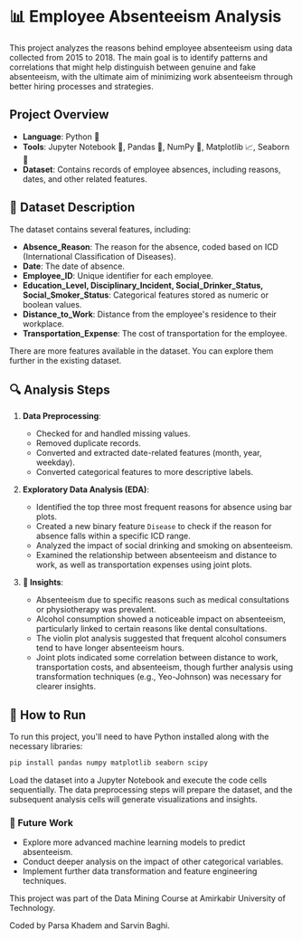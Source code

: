 # 📊 Employee Absenteeism Analysis

This project analyzes the reasons behind employee absenteeism using data collected from 2015 to 2018. The main goal is to identify patterns and correlations that might help distinguish between genuine and fake absenteeism, with the ultimate aim of minimizing work absenteeism through better hiring processes and strategies.

## Project Overview

- **Language**: Python 🐍
- **Tools**: Jupyter Notebook 📒, Pandas 🐼, NumPy 🔢, Matplotlib 📈, Seaborn 🌊
- **Dataset**: Contains records of employee absences, including reasons, dates, and other related features.

## 📁 Dataset Description

The dataset contains several features, including:
- **Absence_Reason**: The reason for the absence, coded based on ICD (International Classification of Diseases).
- **Date**: The date of absence.
- **Employee_ID**: Unique identifier for each employee.
- **Education_Level, Disciplinary_Incident, Social_Drinker_Status, Social_Smoker_Status**: Categorical features stored as numeric or boolean values.
- **Distance_to_Work**: Distance from the employee's residence to their workplace.
- **Transportation_Expense**: The cost of transportation for the employee.
  
There are more features available in the dataset. You can explore them further in the existing dataset.

## 🔍 Analysis Steps

1. **Data Preprocessing**:
    - Checked for and handled missing values.
    - Removed duplicate records.
    - Converted and extracted date-related features (month, year, weekday).
    - Converted categorical features to more descriptive labels.
    
2. **Exploratory Data Analysis (EDA)**:
    - Identified the top three most frequent reasons for absence using bar plots.
    - Created a new binary feature `Disease` to check if the reason for absence falls within a specific ICD range.
    - Analyzed the impact of social drinking and smoking on absenteeism.
    - Examined the relationship between absenteeism and distance to work, as well as transportation expenses using joint plots.

3. **🔎 Insights**:
    - Absenteeism due to specific reasons such as medical consultations or physiotherapy was prevalent.
    - Alcohol consumption showed a noticeable impact on absenteeism, particularly linked to certain reasons like dental consultations.
    - The violin plot analysis suggested that frequent alcohol consumers tend to have longer absenteeism hours.
    - Joint plots indicated some correlation between distance to work, transportation costs, and absenteeism, though further analysis using transformation techniques (e.g., Yeo-Johnson) was necessary for clearer insights.

## 🚀 How to Run

To run this project, you'll need to have Python installed along with the necessary libraries:

```bash
pip install pandas numpy matplotlib seaborn scipy
```

Load the dataset into a Jupyter Notebook and execute the code cells sequentially. The data preprocessing steps will prepare the dataset, and the subsequent analysis cells will generate visualizations and insights.

### 🔮 Future Work
- Explore more advanced machine learning models to predict absenteeism.
- Conduct deeper analysis on the impact of other categorical variables.
- Implement further data transformation and feature engineering techniques.

This project was part of the Data Mining Course at Amirkabir University of Technology.

Coded by Parsa Khadem and Sarvin Baghi.


